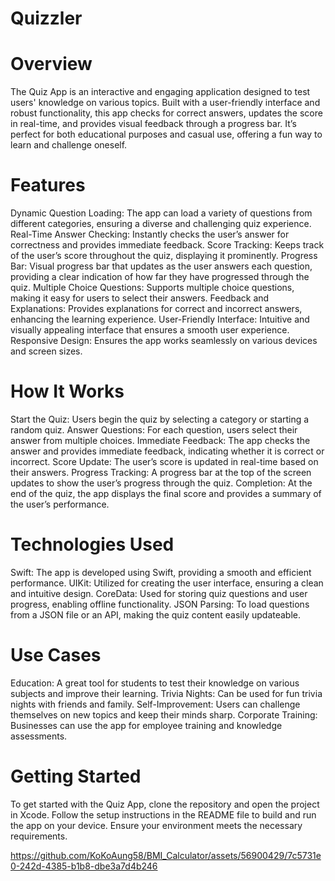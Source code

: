 # Quizzler

# Overview

The Quiz App is an interactive and engaging application designed to test users' knowledge on various topics. Built with a user-friendly interface and robust functionality, this app checks for correct answers, updates the score in real-time, and provides visual feedback through a progress bar. It’s perfect for both educational purposes and casual use, offering a fun way to learn and challenge oneself.

# Features

Dynamic Question Loading: The app can load a variety of questions from different categories, ensuring a diverse and challenging quiz experience.
Real-Time Answer Checking: Instantly checks the user’s answer for correctness and provides immediate feedback.
Score Tracking: Keeps track of the user’s score throughout the quiz, displaying it prominently.
Progress Bar: Visual progress bar that updates as the user answers each question, providing a clear indication of how far they have progressed through the quiz.
Multiple Choice Questions: Supports multiple choice questions, making it easy for users to select their answers.
Feedback and Explanations: Provides explanations for correct and incorrect answers, enhancing the learning experience.
User-Friendly Interface: Intuitive and visually appealing interface that ensures a smooth user experience.
Responsive Design: Ensures the app works seamlessly on various devices and screen sizes.
# How It Works

Start the Quiz: Users begin the quiz by selecting a category or starting a random quiz.
Answer Questions: For each question, users select their answer from multiple choices.
Immediate Feedback: The app checks the answer and provides immediate feedback, indicating whether it is correct or incorrect.
Score Update: The user’s score is updated in real-time based on their answers.
Progress Tracking: A progress bar at the top of the screen updates to show the user’s progress through the quiz.
Completion: At the end of the quiz, the app displays the final score and provides a summary of the user’s performance.
# Technologies Used

Swift: The app is developed using Swift, providing a smooth and efficient performance.
UIKit: Utilized for creating the user interface, ensuring a clean and intuitive design.
CoreData: Used for storing quiz questions and user progress, enabling offline functionality.
JSON Parsing: To load questions from a JSON file or an API, making the quiz content easily updateable.
# Use Cases

Education: A great tool for students to test their knowledge on various subjects and improve their learning.
Trivia Nights: Can be used for fun trivia nights with friends and family.
Self-Improvement: Users can challenge themselves on new topics and keep their minds sharp.
Corporate Training: Businesses can use the app for employee training and knowledge assessments.
# Getting Started

To get started with the Quiz App, clone the repository and open the project in Xcode. Follow the setup instructions in the README file to build and run the app on your device. Ensure your environment meets the necessary requirements.

https://github.com/KoKoAung58/BMI_Calculator/assets/56900429/7c5731e0-242d-4385-b1b8-dbe3a7d4b246
